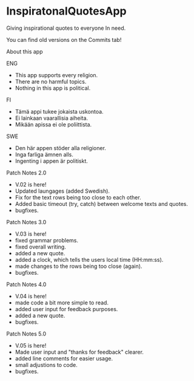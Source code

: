 # InspiratonalQuotesApp
Giving inspirational quotes to everyone In need.


You can find old versions on the Commits tab!


About this app

ENG
- This app supports every religion.
- There are no harmful topics.
- Nothing in this app is political.

FI
- Tämä appi tukee jokaista uskontoa.
- Ei lainkaan vaarallisia aiheita.
- Mikään apissa ei ole poliittista.

SWE
- Den här appen stöder alla religioner.
- Inga farliga ämnen alls.
- Ingenting i appen är politiskt.

Patch Notes 2.0

- V.02 is here!
- Updated laungages (added Swedish).
- Fix for the text rows being too close to each other.
- Added basic timeout (try, catch) between welcome texts and quotes.
- bugfixes.

Patch Notes 3.0

- V.03 is here!
- fixed grammar problems.
- fixed overall writing.
- added a new quote.
- added a clock, which tells the users local time (HH:mm:ss).
- made changes to the rows being too close (again).
- bugfixes.

Patch Notes 4.0

- V.04 is here!
- made code a bit more simple to read.
- added user input for feedback purposes.
- added a new quote.
- bugfixes.

Patch Notes 5.0

- V.05 is here!
- Made user input and "thanks for feedback" clearer.
- added line comments for easier usage.
- small adjustions to code.
- bugfixes.
